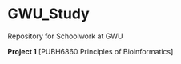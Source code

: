 # GWU_Study
Repository for Schoolwork at GWU

**Project 1** [PUBH6860 Principles of Bioinformatics]
